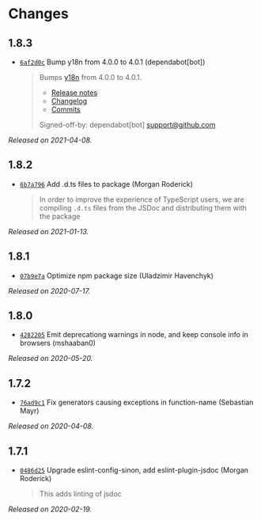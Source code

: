 # Changes

## 1.8.3

- [`6af2d0c`](https://github.com/sinonjs/[[Common](../../../../Languages/Common/Olde%20[Thorass](../../../../Languages/Common/Olde%20Thorass.md).md)](../../../../Languages/[Common](../../../../Languages/Common/Olde%20[Thorass](../../../../Languages/Common/Olde%20Thorass.md).md)/Olde%20[[Thorass](../../../../Languages/Common/Olde%20Thorass.md)](../../../../Languages/[Common](../../../../Languages/Common/Olde%20[Thorass](../../../../Languages/Common/Olde%20Thorass.md).md)/Olde%20[Thorass](../../../../Languages/Common/Olde%20Thorass.md).md).md)s/commit/6af2d0cf33e9fd1e4aaef5308fd16a9cd78a5782)
  Bump y18n from 4.0.0 to 4.0.1 (dependabot[bot])
    >
    > Bumps [y18n](https://github.com/yargs/y18n) from 4.0.0 to 4.0.1.
    > - [Release notes](https://github.com/yargs/y18n/releases)
    > - [Changelog](https://github.com/yargs/y18n/blob/master/CHANGELOG.md)
    > - [Commits](https://github.com/yargs/y18n/commits)
    >
    > Signed-off-by: dependabot[bot] <support@github.com>

_Released on 2021-04-08._

## 1.8.2

- [`6b7a796`](https://github.com/sinonjs/[[Common](../../../../Languages/Common/Olde%20[Thorass](../../../../Languages/Common/Olde%20Thorass.md).md)](../../../../Languages/[Common](../../../../Languages/Common/Olde%20[Thorass](../../../../Languages/Common/Olde%20Thorass.md).md)/Olde%20[[Thorass](../../../../Languages/Common/Olde%20Thorass.md)](../../../../Languages/[Common](../../../../Languages/Common/Olde%20[Thorass](../../../../Languages/Common/Olde%20Thorass.md).md)/Olde%20[Thorass](../../../../Languages/Common/Olde%20Thorass.md).md).md)s/commit/6b7a796ffc088b43dc283cc4477a7d641720dc96)
  Add .d.ts files to package (Morgan Roderick)
    >
    > In order to improve the experience of TypeScript users, we are compiling
    > `.d.ts` files from the JSDoc and distributing them with the package
    >

_Released on 2021-01-13._

## 1.8.1

- [`07b9e7a`](https://github.com/sinonjs/[[Common](../../../../Languages/Common/Olde%20[Thorass](../../../../Languages/Common/Olde%20Thorass.md).md)](../../../../Languages/[Common](../../../../Languages/Common/Olde%20[Thorass](../../../../Languages/Common/Olde%20Thorass.md).md)/Olde%20[[Thorass](../../../../Languages/Common/Olde%20Thorass.md)](../../../../Languages/[Common](../../../../Languages/Common/Olde%20[Thorass](../../../../Languages/Common/Olde%20Thorass.md).md)/Olde%20[Thorass](../../../../Languages/Common/Olde%20Thorass.md).md).md)s/commit/07b9e7a1d784771273a9a58d74945bbc7319b5d4)
  Optimize npm package size (Uladzimir Havenchyk)

_Released on 2020-07-17._

## 1.8.0

- [`4282205`](https://github.com/sinonjs/[[Common](../../../../Languages/Common/Olde%20[Thorass](../../../../Languages/Common/Olde%20Thorass.md).md)](../../../../Languages/[Common](../../../../Languages/Common/Olde%20[Thorass](../../../../Languages/Common/Olde%20Thorass.md).md)/Olde%20[[Thorass](../../../../Languages/Common/Olde%20Thorass.md)](../../../../Languages/[Common](../../../../Languages/Common/Olde%20[Thorass](../../../../Languages/Common/Olde%20Thorass.md).md)/Olde%20[Thorass](../../../../Languages/Common/Olde%20Thorass.md).md).md)s/commit/4282205343a4dcde2a35ccf2a8c2094300dad369)
  Emit deprecationg warnings in node, and keep console info in browsers (mshaaban0)

_Released on 2020-05-20._

## 1.7.2

- [`76ad9c1`](https://github.com/sinonjs/[[Common](../../../../Languages/Common/Olde%20[Thorass](../../../../Languages/Common/Olde%20Thorass.md).md)](../../../../Languages/[Common](../../../../Languages/Common/Olde%20[Thorass](../../../../Languages/Common/Olde%20Thorass.md).md)/Olde%20[[Thorass](../../../../Languages/Common/Olde%20Thorass.md)](../../../../Languages/[Common](../../../../Languages/Common/Olde%20[Thorass](../../../../Languages/Common/Olde%20Thorass.md).md)/Olde%20[Thorass](../../../../Languages/Common/Olde%20Thorass.md).md).md)s/commit/76ad9c16bad29f72420ed55bdf45b65d076108c8)
  Fix generators causing exceptions in function-name (Sebastian Mayr)

_Released on 2020-04-08._

## 1.7.1

- [`0486d25`](https://github.com/sinonjs/[[Common](../../../../Languages/Common/Olde%20[Thorass](../../../../Languages/Common/Olde%20Thorass.md).md)](../../../../Languages/[Common](../../../../Languages/Common/Olde%20[Thorass](../../../../Languages/Common/Olde%20Thorass.md).md)/Olde%20[[Thorass](../../../../Languages/Common/Olde%20Thorass.md)](../../../../Languages/[Common](../../../../Languages/Common/Olde%20[Thorass](../../../../Languages/Common/Olde%20Thorass.md).md)/Olde%20[Thorass](../../../../Languages/Common/Olde%20Thorass.md).md).md)s/commit/0486d250ecec9b5f9aa2210357767e413f4162d3)
  Upgrade eslint-config-sinon, add eslint-plugin-jsdoc (Morgan Roderick)
    >
    > This adds linting of jsdoc
    >

_Released on 2020-02-19._
